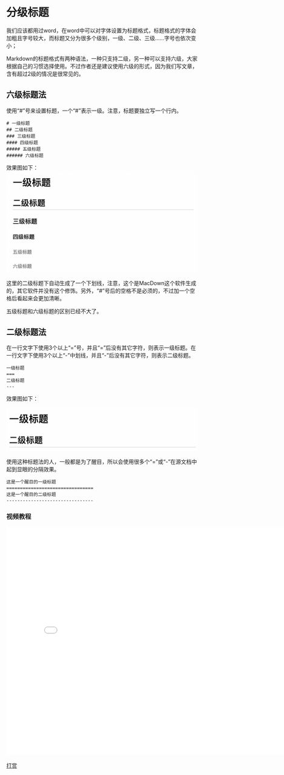 # 分级标题
我们应该都用过word，在word中可以对字体设置为标题格式，标题格式的字体会加粗且字号较大，而标题又分为很多个级别，一级、二级、三级……字号也依次变小；

Markdown的标题格式有两种语法，一种只支持二级，另一种可以支持六级，大家根据自己的习惯选择使用。不过作者还是建议使用六级的形式，因为我们写文章，含有超过2级的情况是很常见的。

## 六级标题法
使用“#”号来设置标题，一个“#”表示一级。注意，标题要独立写一个行内。

    # 一级标题
    ## 二级标题
    ### 三级标题
    #### 四级标题
    ##### 五级标题
    ###### 六级标题

效果图如下：  
![六级标题](images/title_well.png)

这里的二级标题下自动生成了一个下划线，注意，这个是MacDown这个软件生成的，其它软件并没有这个修饰。另外，“#”号后的空格不是必须的，不过加一个空格后看起来会更加清晰。

五级标题和六级标题的区别已经不大了。

## 二级标题法
在一行文字下使用3个以上“=”号，并且“=”后没有其它字符，则表示一级标题。在一行文字下使用3个以上“-”中划线，并且“-”后没有其它字符，则表示二级标题。

    一级标题
    ===
    二级标题
    ---

效果图如下：

![二级标题](images/title_underline.png)

使用这种标题法的人，一般都是为了醒目，所以会使用很多个“=”或“-”在源文档中起到显眼的分隔效果。

    这是一个醒目的一级标题
    ================================
    这是一个醒目的二级标题
    --------------------------------


### 视频教程
<iframe src="//player.bilibili.com/player.html?aid=584324117&bvid=BV1nz4y1f7Qw&cid=226132829&page=1" scrolling="no" border="0" frameborder="no" framespacing="0" allowfullscreen="true" width="800" height="600"> </iframe>

[打赏](../include/donate.md ':include')